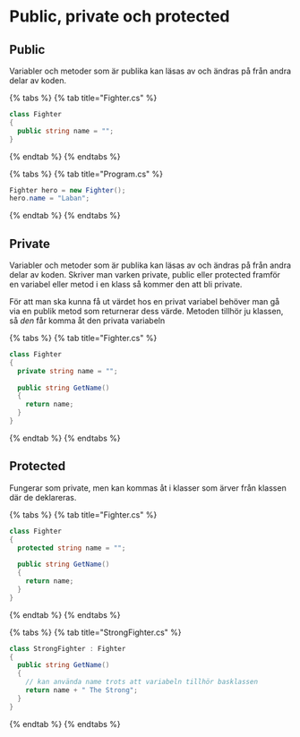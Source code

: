 # Public, private och protected

## Public

Variabler och metoder som är publika kan läsas av och ändras på från andra delar av koden.

{% tabs %}
{% tab title="Fighter.cs" %}
```csharp
class Fighter
{
  public string name = "";
}
```
{% endtab %}
{% endtabs %}

{% tabs %}
{% tab title="Program.cs" %}
```csharp
Fighter hero = new Fighter();
hero.name = "Laban";
```
{% endtab %}
{% endtabs %}

## Private

Variabler och metoder som är publika kan läsas av och ändras på från andra delar av koden. Skriver man varken private, public eller protected framför en variabel eller metod i en klass så kommer den att bli private.

För att man ska kunna få ut värdet hos en privat variabel behöver man gå via en publik metod som returnerar dess värde. Metoden tillhör ju klassen, så _den_ får komma åt den privata variabeln

{% tabs %}
{% tab title="Fighter.cs" %}
```csharp
class Fighter
{
  private string name = "";
  
  public string GetName()
  {
    return name;
  }
}
```
{% endtab %}
{% endtabs %}

## Protected

Fungerar som private, men kan kommas åt i klasser som ärver från klassen där de deklareras.

{% tabs %}
{% tab title="Fighter.cs" %}
```csharp
class Fighter
{
  protected string name = "";
  
  public string GetName()
  {
    return name;
  }
}
```
{% endtab %}
{% endtabs %}

{% tabs %}
{% tab title="StrongFighter.cs" %}
```csharp
class StrongFighter : Fighter
{
  public string GetName()
  {
    // kan använda name trots att variabeln tillhör basklassen
    return name + " The Strong";
  }
}
```
{% endtab %}
{% endtabs %}

